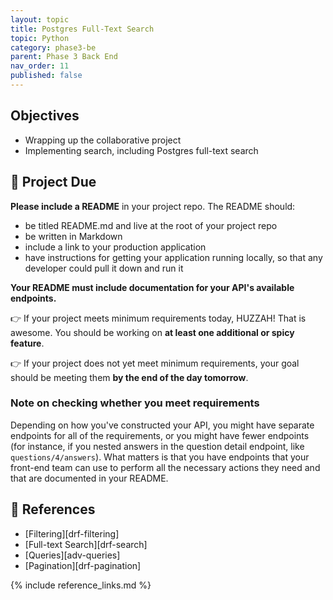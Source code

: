 ```yaml
---
layout: topic
title: Postgres Full-Text Search
topic: Python
category: phase3-be
parent: Phase 3 Back End
nav_order: 11
published: false
---
```


## Objectives

- Wrapping up the collaborative project
- Implementing search, including Postgres full-text search

## 🎯 Project Due

**Please include a README** in your project repo. The README should:

- be titled README.md and live at the root of your project repo
- be written in Markdown
- include a link to your production application
- have instructions for getting your application running locally, so that any developer could pull it down and run it

**Your README must include documentation for your API's available endpoints.**

👉 If your project meets minimum requirements today, HUZZAH! That is awesome. You should be working on **at least one additional or spicy feature**.

👉 If your project does not yet meet minimum requirements, your goal should be meeting them **by the end of the day tomorrow**.

### Note on checking whether you meet requirements

Depending on how you've constructed your API, you might have separate endpoints for all of the requirements, or you might have fewer endpoints (for instance, if you nested answers in the question detail endpoint, like `questions/4/answers`). What matters is that you have endpoints that your front-end team can use to perform all the necessary actions they need and that are documented in your README.

## 🔖 References

- [Filtering][drf-filtering]
- [Full-text Search][drf-search]
- [Queries][adv-queries]
- [Pagination][drf-pagination]

{% include reference_links.md %}
